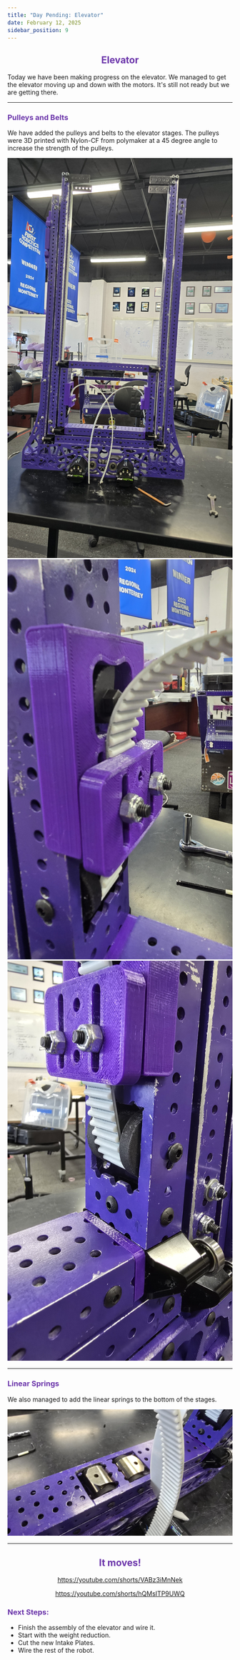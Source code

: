 ```yaml
---
title: "Day Pending: Elevator"
date: February 12, 2025
sidebar_position: 9
---
```


<div align="center">

## <b><span style="color:#6b35aa">Elevator</span></b>

</div>

Today we have been making progress on the elevator. We managed to get the elevator moving up and down with the motors. It's still not ready but we are getting there.

<hr>

### <b><span style="color:#6b35aa">Pulleys and Belts</span></b>

We have added the pulleys and belts to the elevator stages. The pulleys were 3D printed with Nylon-CF from polymaker at a 45 degree angle to increase the strength of the pulleys.

<div align="center">

![Elevator](<Elevator%20(1).jpg>)
![Elevator](<Elevator%20(2).jpg>)
![Elevator](<Elevator%20(3).jpg>)

</div>

<hr>

### <b><span style="color:#6b35aa">Linear Springs</span></b>

We also managed to add the linear springs to the bottom of the stages.

<div align="center">

![Elevator](<Elevator%20(4).jpg>)

</div>

<hr>

<div align="center">

## <b><span style="color:#6b35aa">It moves!</span></b>

</div>

<div align="center">

https://youtube.com/shorts/VABz3iMnNek

https://youtube.com/shorts/hQMsITP9UWQ

</div>

### <b><span style="color:#6b35aa">Next Steps:</span></b>

- Finish the assembly of the elevator and wire it.
- Start with the weight reduction.
- Cut the new Intake Plates.
- Wire the rest of the robot.
